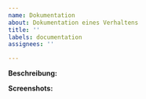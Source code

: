 ```yaml
---
name: Dokumentation
about: Dokumentation eines Verhaltens
title: ''
labels: documentation
assignees: ''

---
```


**Beschreibung:**


**Screenshots:**
